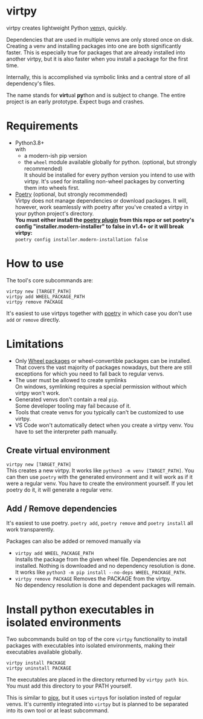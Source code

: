 # virtpy

virtpy creates lightweight Python [venv](https://docs.python.org/3/library/venv.html)s, quickly.

Dependencies that are used in multiple venvs are only stored once on disk. 
Creating a venv and installing packages into one are both significantly faster.
This is especially true for packages that are already installed into another virtpy, but
it is also faster when you install a package for the first time.

Internally, this is accomplished via symbolic links and a central store of all dependency's files.

The name stands for <b>virt</b>ual <b>py</b>thon and is subject to change. The entire project is an early prototype. Expect bugs and crashes.

# Requirements
* Python3.8+  
  with
  * a modern-ish pip version
  * the `wheel` module available globally for python. (optional, but strongly recommended)  
    It should be installed for every python version you intend to use with virtpy. It's used 
    for installing non-wheel packages by converting them into wheels first.
* [Poetry](https://github.com/python-poetry/poetry) (optional, but strongly recommended)  
  Virtpy does not manage dependencies or download packages. It will, however, work seamlessly with poetry after you've created a virtpy in your python project's directory.  
  **You must either install the [poetry plugin](poetry_plugin_virtpy) from this repo or set poetry's config "installer.modern-installer" to false in v1.4+ or it will break virtpy:**  
  `poetry config installer.modern-installation false`

# How to use
The tool's core subcommands are:
```
virtpy new [TARGET_PATH]
virtpy add WHEEL_PACKAGE_PATH
virtpy remove PACKAGE
```

It's easiest to use virtpys together with [poetry](https://python-poetry.org/) in which case you don't use `add` or `remove` directly.

# Limitations
* Only [Wheel packages]([wheels](https://peps.python.org/pep-0427/)) or wheel-convertible packages can be installed.  
  That covers the vast majority of packages nowadays, but there are still exceptions for which you need to fall back to regular venvs.
* The user must be allowed to create symlinks  
  On windows, symlinking requires a special permission without which virtpy won't work.
* Generated venvs don't contain a real `pip`.  
  Some developer tooling may fail because of it.
* Tools that create venvs for you typically can't be customized to use virtpy.
* VS Code won't automatically detect when you create a virtpy venv. You have to set the interpreter path manually.

## Create virtual environment
`virtpy new [TARGET_PATH]`  
This creates a new virtpy.
It works like `python3 -m venv [TARGET_PATH]`.
You can then use `poetry` with the generated environment and it will work as if it were a regular venv.
You have to create the environment yourself.
If you let poetry do it, it will generate a regular venv.

## Add / Remove dependencies
It's easiest to use poetry. `poetry add`, `poetry remove` and `poetry install` all work transparently.

Packages can also be added or removed manually via
* `virtpy add WHEEL_PACKAGE_PATH`  
  Installs the package from the given wheel file.
  Dependencies are not installed.
  Nothing is downloaded and no dependency resolution is done.
  It works like `python3 -m pip install --no-deps WHEEL_PACKAGE_PATH`.
* `virtpy remove PACKAGE`
  Removes the PACKAGE from the virtpy.  
  No dependency resolution is done and dependent packages will remain.

# Install python executables in isolated environments
Two subcommands build on top of the core `virtpy` functionality to install packages with executables
into isolated environments, making their executables available globally.
```
virtpy install PACKAGE
virtpy uninstall PACKAGE
```
The executables are placed in the directory returned by `virtpy path bin`.
You must add this directory to your PATH yourself.

This is similar to [pipx](https://pypi.org/project/pipx/), but it uses `virtpy`s for isolation insted of regular venvs.
It's currently integrated into `virtpy` but is planned to be separated into its own tool or at least subcommand.
